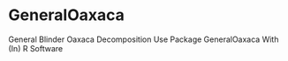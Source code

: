# GeneralOaxaca
General Blinder Oaxaca Decomposition Use Package GeneralOaxaca With (In) R Software
